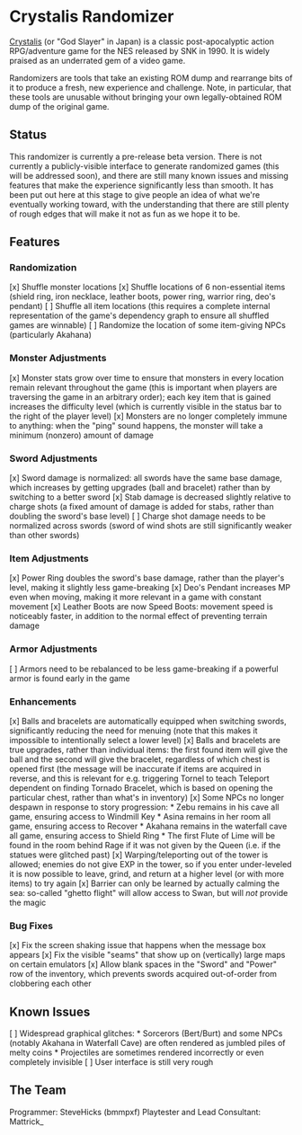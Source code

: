 # Crystalis Randomizer

[Crystalis] (or "God Slayer" in Japan) is a classic post-apocalyptic action
RPG/adventure game for the NES released by SNK in 1990.  It is widely praised as
an underrated gem of a video game.

Randomizers are tools that take an existing ROM dump and rearrange bits of it to
produce a fresh, new experience and challenge.  Note, in particular, that these
tools are unusable without bringing your own legally-obtained ROM dump of the
original game.

[Crystalis]: https://en.wikipedia.org/wiki/Crystalis

## Status

This randomizer is currently a pre-release beta version.  There is not currently
a publicly-visible interface to generate randomized games (this will be
addressed soon), and there are still many known issues and missing features that
make the experience significantly less than smooth.  It has been put out here at
this stage to give people an idea of what we're eventually working toward, with
the understanding that there are still plenty of rough edges that will make it
not as fun as we hope it to be.

## Features

### Randomization

[x] Shuffle monster locations
[x] Shuffle locations of 6 non-essential items (shield ring, iron necklace,
    leather boots, power ring, warrior ring, deo's pendant)
[ ] Shuffle all item locations (this requires a complete internal representation
    of the game's dependency graph to ensure all shuffled games are winnable)
[ ] Randomize the location of some item-giving NPCs (particularly Akahana)

### Monster Adjustments

[x] Monster stats grow over time to ensure that monsters in every location
    remain relevant throughout the game (this is important when players are
    traversing the game in an arbitrary order); each key item that is gained
    increases the difficulty level (which is currently visible in the status bar
    to the right of the player level)
[x] Monsters are no longer completely immune to anything: when the "ping" sound
    happens, the monster will take a minimum (nonzero) amount of damage

### Sword Adjustments

[x] Sword damage is normalized: all swords have the same base damage, which
    increases by getting upgrades (ball and bracelet) rather than by switching
    to a better sword
[x] Stab damage is decreased slightly relative to charge shots (a fixed amount
    of damage is added for stabs, rather than doubling the sword's base level)
[ ] Charge shot damage needs to be normalized across swords (sword of wind shots
    are still significantly weaker than other swords)

### Item Adjustments

[x] Power Ring doubles the sword's base damage, rather than the player's level,
    making it slightly less game-breaking
[x] Deo's Pendant increases MP even when moving, making it more relevant in a
    game with constant movement
[x] Leather Boots are now Speed Boots: movement speed is noticeably faster, in
    addition to the normal effect of preventing terrain damage

### Armor Adjustments

[ ] Armors need to be rebalanced to be less game-breaking if a powerful armor is
    found early in the game

### Enhancements

[x] Balls and bracelets are automatically equipped when switching swords,
    significantly reducing the need for menuing (note that this makes it
    impossible to intentionally select a lower level)
[x] Balls and bracelets are true upgrades, rather than individual items: the
    first found item will give the ball and the second will give the bracelet,
    regardless of which chest is opened first (the message will be inaccurate
    if items are acquired in reverse, and this is relevant for e.g. triggering
    Tornel to teach Teleport dependent on finding Tornado Bracelet, which is
    based on opening the particular chest, rather than what's in inventory)
[x] Some NPCs no longer despawn in response to story progression:
    * Zebu remains in his cave all game, ensuring access to Windmill Key
    * Asina remains in her room all game, ensuring access to Recover
    * Akahana remains in the waterfall cave all game, ensuring access to
      Shield Ring
    * The first Flute of Lime will be found in the room behind Rage if it was
      not given by the Queen (i.e. if the statues were glitched past)
[x] Warping/teleporting out of the tower is allowed; enemies do not give EXP in
    the tower, so if you enter under-leveled it is now possible to leave, grind,
    and return at a higher level (or with more items) to try again
[x] Barrier can only be learned by actually calming the sea: so-called "ghetto
    flight" will allow access to Swan, but will *not* provide the magic

### Bug Fixes

[x] Fix the screen shaking issue that happens when the message box appears
[x] Fix the visible "seams" that show up on (vertically) large maps on certain
    emulators
[x] Allow blank spaces in the "Sword" and "Power" row of the inventory, which
    prevents swords acquired out-of-order from clobbering each other

## Known Issues

[ ] Widespread graphical glitches:
    * Sorcerors (Bert/Burt) and some NPCs (notably Akahana in Waterfall Cave)
      are often rendered as jumbled piles of melty coins
    * Projectiles are sometimes rendered incorrectly or even completely
      invisible
[ ] User interface is still very rough

## The Team

Programmer: SteveHicks (bmmpxf)
Playtester and Lead Consultant: Mattrick_
